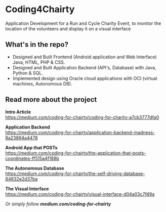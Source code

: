 # Coding4Chairty
Application Development for a Run and Cycle Charity Event, to monitor the location of the volunteers and display it on a visual interface

## What's in the repo? 
- Designed and Built Frontend (Android application and Web Interface) Java, HTML, PHP & CSS.
- Designed and Built Application Backend (API's, Database) with Java, Python & SQL.
- Implemented design using Oracle cloud applications with OCI (virtual machines, Autonomous DB).      

## Read more about the project

**Intro Article**   
https://medium.com/coding-for-chairty/coding-for-charity-a7cb3777dfa0     

**Application Backend**   
https://medium.com/coding-for-chairty/application-backend-madness-8a23894a4478     

**Android App that POSTs**   
https://medium.com/coding-for-chairty/the-application-that-posts-coordinates-ff515a4f188b     

**The Autonomous Database**   
https://medium.com/coding-for-chairty/the-self-driving-database-84832e2d37ba     

**The Visual Interface**   
https://medium.com/coding-for-chairty/visual-interface-d04a03c7f49a          

_Or simply follow **medium.com/coding-for-chairty**_
